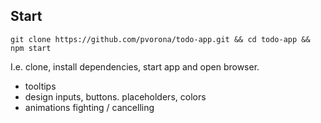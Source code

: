 Start
--

```git clone https://github.com/pvorona/todo-app.git && cd todo-app && npm start```

I.e. clone, install dependencies, start app and open browser.


- tooltips
- design inputs, buttons. placeholders, colors
- animations fighting / cancelling
